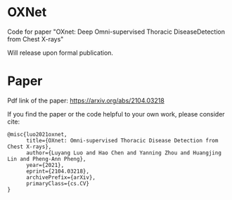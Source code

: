 # OXNet
Code for paper "OXnet: Deep Omni-supervised Thoracic DiseaseDetection from Chest X-rays"

Will release upon formal publication.

# Paper
Pdf link of the paper: https://arxiv.org/abs/2104.03218

If you find the paper or the code helpful to your own work, please consider cite:
```
@misc{luo2021oxnet,
      title={OXnet: Omni-supervised Thoracic Disease Detection from Chest X-rays}, 
      author={Luyang Luo and Hao Chen and Yanning Zhou and Huangjing Lin and Pheng-Ann Pheng},
      year={2021},
      eprint={2104.03218},
      archivePrefix={arXiv},
      primaryClass={cs.CV}
}
```

